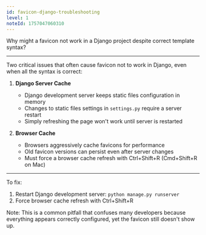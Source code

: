 ```yaml
---
id: favicon-django-troubleshooting
level: 1
noteId: 1757047060310
---
```


Why might a favicon not work in a Django project despite correct template syntax?

---

Two critical issues that often cause favicon not to work in Django, even when all the syntax is correct:

1. **Django Server Cache**

   - Django development server keeps static files configuration in memory
   - Changes to static files settings in `settings.py` require a server restart
   - Simply refreshing the page won't work until server is restarted

2. **Browser Cache**
   - Browsers aggressively cache favicons for performance
   - Old favicon versions can persist even after server changes
   - Must force a browser cache refresh with Ctrl+Shift+R (Cmd+Shift+R on Mac)

---

To fix:

1. Restart Django development server: `python manage.py runserver`
2. Force browser cache refresh with Ctrl+Shift+R

Note: This is a common pitfall that confuses many developers because everything appears correctly configured, yet the favicon still doesn't show up.
